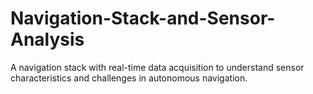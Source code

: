 # Navigation-Stack-and-Sensor-Analysis
A navigation stack with real-time data acquisition to understand sensor characteristics and challenges in autonomous navigation. 
